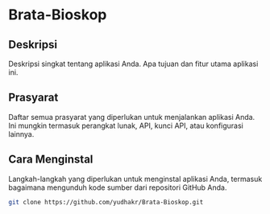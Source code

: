 # Brata-Bioskop


## Deskripsi
Deskripsi singkat tentang aplikasi Anda. Apa tujuan dan fitur utama aplikasi ini.

## Prasyarat
Daftar semua prasyarat yang diperlukan untuk menjalankan aplikasi Anda. Ini mungkin termasuk perangkat lunak, API, kunci API, atau konfigurasi lainnya.

## Cara Menginstal
Langkah-langkah yang diperlukan untuk menginstal aplikasi Anda, termasuk bagaimana mengunduh kode sumber dari repositori GitHub Anda.

```bash
git clone https://github.com/yudhakr/Brata-Bioskop.git

